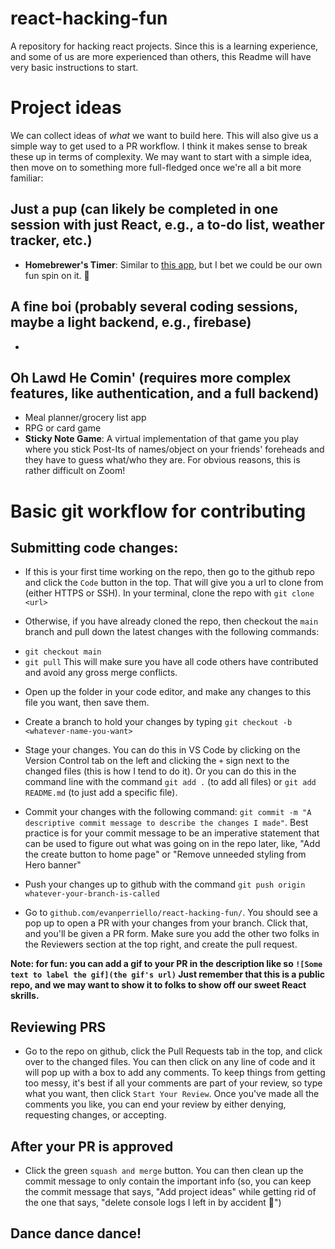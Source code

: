 # react-hacking-fun

A repository for hacking react projects. Since this is a learning experience, and some of us are more experienced than others, this Readme will have very basic instructions to start.

# Project ideas

We can collect ideas of _what_ we want to build here. This will also give us a simple way to get used to a PR workflow. I think it makes sense to break these up in terms of complexity. We may want to start with a simple idea, then move on to something more full-fledged once we're all a bit more familiar:

## Just a pup (can likely be completed in one session with just React, e.g., a to-do list, weather tracker, etc.)

-   **Homebrewer's Timer**: Similar to [this app](https://brk3.github.io/brewtimer/#/), but I bet we could be our own fun spin on it. :beer:

## A fine boi (probably several coding sessions, maybe a light backend, e.g., firebase)

-

## Oh Lawd He Comin' (requires more complex features, like authentication, and a full backend)

-   Meal planner/grocery list app
-   RPG or card game
-   **Sticky Note Game**: A virtual implementation of that game you play where you stick Post-Its of names/object on your friends' foreheads and they have to guess what/who they are. For obvious reasons, this is rather difficult on Zoom!

# Basic git workflow for contributing

## Submitting code changes:

-   If this is your first time working on the repo, then go to the github repo and click the `Code` button in the top. That will give you a url to clone from (either HTTPS or SSH). In your terminal, clone the repo with `git clone <url>`

-   Otherwise, if you have already cloned the repo, then checkout the `main` branch and pull down the latest changes with the following commands:

*   `git checkout main`
*   `git pull`
    This will make sure you have all code others have contributed and avoid any gross merge conflicts.

-   Open up the folder in your code editor, and make any changes to this file you want, then save them.

-   Create a branch to hold your changes by typing `git checkout -b <whatever-name-you-want>`

-   Stage your changes. You can do this in VS Code by clicking on the Version Control tab on the left and clicking the `+` sign next to the changed files (this is how I tend to do it). Or you can do this in the command line with the command `git add .` (to add all files) or `git add README.md` (to just add a specific file).

-   Commit your changes with the following command: `git commit -m "A descriptive commit message to describe the changes I made"`. Best practice is for your commit message to be an imperative statement that can be used to figure out what was going on in the repo later, like, "Add the create button to home page" or "Remove unneeded styling from Hero banner"

-   Push your changes up to github with the command `git push origin whatever-your-branch-is-called`

-   Go to `github.com/evanperriello/react-hacking-fun/`. You should see a pop up to open a PR with your changes from your branch. Click that, and you'll be given a PR form. Make sure you add the other two folks in the Reviewers section at the top right, and create the pull request.

**Note: for fun: you can add a gif to your PR in the description like so `![Some text to label the gif](the gif's url)` Just remember that this is a public repo, and we may want to show it to folks to show off our sweet React skrills.**

## Reviewing PRS

-   Go to the repo on github, click the Pull Requests tab in the top, and click over to the changed files. You can then click on any line of code and it will pop up with a box to add any comments. To keep things from getting too messy, it's best if all your comments are part of your review, so type what you want, then click `Start Your Review`. Once you've made all the comments you like, you can end your review by either denying, requesting changes, or accepting.

## After your PR is approved

-   Click the green `squash and merge` button. You can then clean up the commit message to only contain the important info (so, you can keep the commit message that says, "Add project ideas" while getting rid of the one that says, "delete console logs I left in by accident :facepalm:")

## Dance dance dance!
